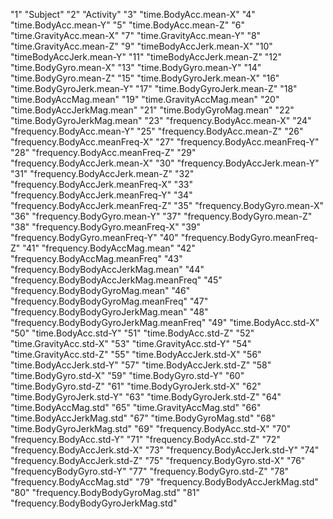 
"1" "Subject"
"2" "Activity"
"3" "time.BodyAcc.mean-X"
"4" "time.BodyAcc.mean-Y"
"5" "time.BodyAcc.mean-Z"
"6" "time.GravityAcc.mean-X"
"7" "time.GravityAcc.mean-Y"
"8" "time.GravityAcc.mean-Z"
"9" "timeBodyAccJerk.mean-X"
"10" "timeBodyAccJerk.mean-Y"
"11" "timeBodyAccJerk.mean-Z"
"12" "time.BodyGyro.mean-X"
"13" "time.BodyGyro.mean-Y"
"14" "time.BodyGyro.mean-Z"
"15" "time.BodyGyroJerk.mean-X"
"16" "time.BodyGyroJerk.mean-Y"
"17" "time.BodyGyroJerk.mean-Z"
"18" "time.BodyAccMag.mean"
"19" "time.GravityAccMag.mean"
"20" "time.BodyAccJerkMag.mean"
"21" "time.BodyGyroMag.mean"
"22" "time.BodyGyroJerkMag.mean"
"23" "frequency.BodyAcc.mean-X"
"24" "frequency.BodyAcc.mean-Y"
"25" "frequency.BodyAcc.mean-Z"
"26" "frequency.BodyAcc.meanFreq-X"
"27" "frequency.BodyAcc.meanFreq-Y"
"28" "frequency.BodyAcc.meanFreq-Z"
"29" "frequency.BodyAccJerk.mean-X"
"30" "frequency.BodyAccJerk.mean-Y"
"31" "frequency.BodyAccJerk.mean-Z"
"32" "frequency.BodyAccJerk.meanFreq-X"
"33" "frequency.BodyAccJerk.meanFreq-Y"
"34" "frequency.BodyAccJerk.meanFreq-Z"
"35" "frequency.BodyGyro.mean-X"
"36" "frequency.BodyGyro.mean-Y"
"37" "frequency.BodyGyro.mean-Z"
"38" "frequency.BodyGyro.meanFreq-X"
"39" "frequency.BodyGyro.meanFreq-Y"
"40" "frequency.BodyGyro.meanFreq-Z"
"41" "frequency.BodyAccMag.mean"
"42" "frequency.BodyAccMag.meanFreq"
"43" "frequency.BodyBodyAccJerkMag.mean"
"44" "frequency.BodyBodyAccJerkMag.meanFreq"
"45" "frequency.BodyBodyGyroMag.mean"
"46" "frequency.BodyBodyGyroMag.meanFreq"
"47" "frequency.BodyBodyGyroJerkMag.mean"
"48" "frequency.BodyBodyGyroJerkMag.meanFreq"
"49" "time.BodyAcc.std-X"
"50" "time.BodyAcc.std-Y"
"51" "time.BodyAcc.std-Z"
"52" "time.GravityAcc.std-X"
"53" "time.GravityAcc.std-Y"
"54" "time.GravityAcc.std-Z"
"55" "time.BodyAccJerk.std-X"
"56" "time.BodyAccJerk.std-Y"
"57" "time.BodyAccJerk.std-Z"
"58" "time.BodyGyro.std-X"
"59" "time.BodyGyro.std-Y"
"60" "time.BodyGyro.std-Z"
"61" "time.BodyGyroJerk.std-X"
"62" "time.BodyGyroJerk.std-Y"
"63" "time.BodyGyroJerk.std-Z"
"64" "time.BodyAccMag.std"
"65" "time.GravityAccMag.std"
"66" "time.BodyAccJerkMag.std"
"67" "time.BodyGyroMag.std"
"68" "time.BodyGyroJerkMag.std"
"69" "frequency.BodyAcc.std-X"
"70" "frequency.BodyAcc.std-Y"
"71" "frequency.BodyAcc.std-Z"
"72" "frequency.BodyAccJerk.std-X"
"73" "frequency.BodyAccJerk.std-Y"
"74" "frequency.BodyAccJerk.std-Z"
"75" "frequency.BodyGyro.std-X"
"76" "frequencyBodyGyro.std-Y"
"77" "frequency.BodyGyro.std-Z"
"78" "frequency.BodyAccMag.std"
"79" "frequency.BodyBodyAccJerkMag.std"
"80" "frequency.BodyBodyGyroMag.std"
"81" "frequency.BodyBodyGyroJerkMag.std"
